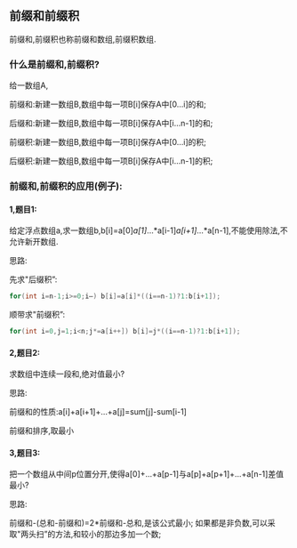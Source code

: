 ## 前缀和前缀积
前缀和,前缀积也称前缀和数组,前缀积数组.
### 什么是前缀和,前缀积?

给一数组A,

前缀和:新建一数组B,数组中每一项B[i]保存A中[0…i]的和;

后缀和:新建一数组B,数组中每一项B[i]保存A中[i…n-1]的和;

前缀积:新建一数组B,数组中每一项B[i]保存A中[0…i]的积;

后缀积:新建一数组B,数组中每一项B[i]保存A中[i…n-1]的积;

### 前缀和,前缀积的应用(例子):
#### 1,题目1:
给定浮点数组a,求一数组b,b[i]=a[0]*a[1]*…*a[i-1]*a[i+1]*…*a[n-1],不能使用除法,不允许新开数组.

思路:

先求"后缀积”:
``` java
for(int i=n-1;i>=0;i—) b[i]=a[i]*((i==n-1)?1:b[i+1]);
```
顺带求"前缀积”:
``` java
for(int i=0,j=1;i<n;j*=a[i++]) b[i]=j*((i==n-1)?1:b[i+1]);
```
#### 2,题目2:
求数组中连续一段和,绝对值最小?

思路:

前缀和的性质:a[i]+a[i+1]+…+a[j]=sum[j]-sum[i-1]

前缀和排序,取最小

#### 3,题目3:
把一个数组从中间p位置分开,使得a[0]+…+a[p-1]与a[p]+a[p+1]+…+a[n-1]差值最小?

思路:

前缀和-(总和-前缀和)=2*前缀和-总和,是该公式最小;
如果都是非负数,可以采取"两头扫”的方法,和较小的那边多加一个数;